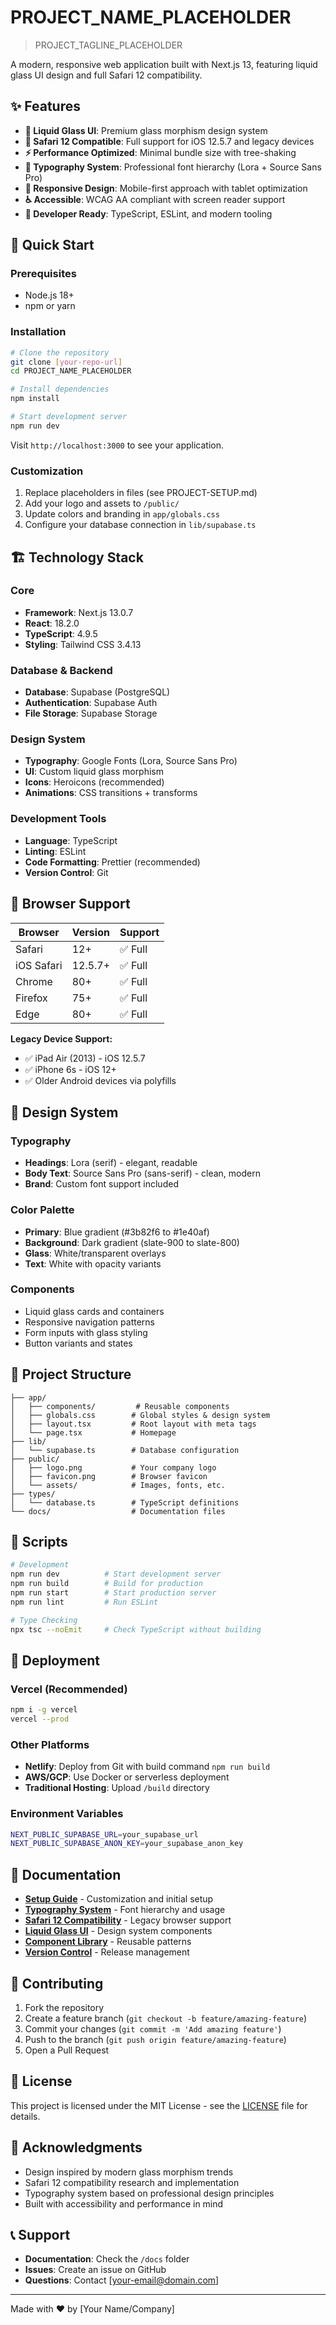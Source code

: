 # PROJECT_NAME_PLACEHOLDER

> PROJECT_TAGLINE_PLACEHOLDER

A modern, responsive web application built with Next.js 13, featuring liquid glass UI design and full Safari 12 compatibility.

## ✨ Features

- **🎨 Liquid Glass UI**: Premium glass morphism design system
- **📱 Safari 12 Compatible**: Full support for iOS 12.5.7 and legacy devices
- **⚡ Performance Optimized**: Minimal bundle size with tree-shaking
- **📖 Typography System**: Professional font hierarchy (Lora + Source Sans Pro)
- **🎯 Responsive Design**: Mobile-first approach with tablet optimization
- **♿ Accessible**: WCAG AA compliant with screen reader support
- **🔧 Developer Ready**: TypeScript, ESLint, and modern tooling

## 🚀 Quick Start

### Prerequisites
- Node.js 18+ 
- npm or yarn

### Installation
```bash
# Clone the repository
git clone [your-repo-url]
cd PROJECT_NAME_PLACEHOLDER

# Install dependencies
npm install

# Start development server
npm run dev
```

Visit `http://localhost:3000` to see your application.

### Customization
1. Replace placeholders in files (see PROJECT-SETUP.md)
2. Add your logo and assets to `/public/`
3. Update colors and branding in `app/globals.css`
4. Configure your database connection in `lib/supabase.ts`

## 🏗️ Technology Stack

### Core
- **Framework**: Next.js 13.0.7
- **React**: 18.2.0
- **TypeScript**: 4.9.5
- **Styling**: Tailwind CSS 3.4.13

### Database & Backend
- **Database**: Supabase (PostgreSQL)
- **Authentication**: Supabase Auth
- **File Storage**: Supabase Storage

### Design System
- **Typography**: Google Fonts (Lora, Source Sans Pro)
- **UI**: Custom liquid glass morphism
- **Icons**: Heroicons (recommended)
- **Animations**: CSS transitions + transforms

### Development Tools
- **Language**: TypeScript
- **Linting**: ESLint
- **Code Formatting**: Prettier (recommended)
- **Version Control**: Git

## 📱 Browser Support

| Browser | Version | Support |
|---------|---------|---------|
| Safari | 12+ | ✅ Full |
| iOS Safari | 12.5.7+ | ✅ Full |
| Chrome | 80+ | ✅ Full |
| Firefox | 75+ | ✅ Full |
| Edge | 80+ | ✅ Full |

**Legacy Device Support:**
- ✅ iPad Air (2013) - iOS 12.5.7
- ✅ iPhone 6s - iOS 12+
- ✅ Older Android devices via polyfills

## 🎨 Design System

### Typography
- **Headings**: Lora (serif) - elegant, readable
- **Body Text**: Source Sans Pro (sans-serif) - clean, modern
- **Brand**: Custom font support included

### Color Palette
- **Primary**: Blue gradient (#3b82f6 to #1e40af)
- **Background**: Dark gradient (slate-900 to slate-800)
- **Glass**: White/transparent overlays
- **Text**: White with opacity variants

### Components
- Liquid glass cards and containers
- Responsive navigation patterns
- Form inputs with glass styling
- Button variants and states

## 📁 Project Structure

```
├── app/
│   ├── components/         # Reusable components
│   ├── globals.css        # Global styles & design system
│   ├── layout.tsx         # Root layout with meta tags
│   └── page.tsx           # Homepage
├── lib/
│   └── supabase.ts        # Database configuration
├── public/
│   ├── logo.png           # Your company logo
│   ├── favicon.png        # Browser favicon
│   └── assets/            # Images, fonts, etc.
├── types/
│   └── database.ts        # TypeScript definitions
└── docs/                  # Documentation files
```

## 🔧 Scripts

```bash
# Development
npm run dev          # Start development server
npm run build        # Build for production
npm run start        # Start production server
npm run lint         # Run ESLint

# Type Checking
npx tsc --noEmit     # Check TypeScript without building
```

## 🚀 Deployment

### Vercel (Recommended)
```bash
npm i -g vercel
vercel --prod
```

### Other Platforms
- **Netlify**: Deploy from Git with build command `npm run build`
- **AWS/GCP**: Use Docker or serverless deployment
- **Traditional Hosting**: Upload `/build` directory

### Environment Variables
```bash
NEXT_PUBLIC_SUPABASE_URL=your_supabase_url
NEXT_PUBLIC_SUPABASE_ANON_KEY=your_supabase_anon_key
```

## 📖 Documentation

- **[Setup Guide](PROJECT-SETUP.md)** - Customization and initial setup
- **[Typography System](TYPOGRAPHY.md)** - Font hierarchy and usage
- **[Safari 12 Compatibility](SAFARI-12-COMPATIBILITY.md)** - Legacy browser support
- **[Liquid Glass UI](LIQUID-GLASS-UI.md)** - Design system components
- **[Component Library](COMPONENT-LIBRARY.md)** - Reusable patterns
- **[Version Control](VERSION-TEMPLATE.md)** - Release management

## 🤝 Contributing

1. Fork the repository
2. Create a feature branch (`git checkout -b feature/amazing-feature`)
3. Commit your changes (`git commit -m 'Add amazing feature'`)
4. Push to the branch (`git push origin feature/amazing-feature`)
5. Open a Pull Request

## 📄 License

This project is licensed under the MIT License - see the [LICENSE](LICENSE) file for details.

## 🙏 Acknowledgments

- Design inspired by modern glass morphism trends
- Safari 12 compatibility research and implementation
- Typography system based on professional design principles
- Built with accessibility and performance in mind

## 📞 Support

- **Documentation**: Check the `/docs` folder
- **Issues**: Create an issue on GitHub
- **Questions**: Contact [your-email@domain.com]

---

Made with ❤️ by [Your Name/Company]